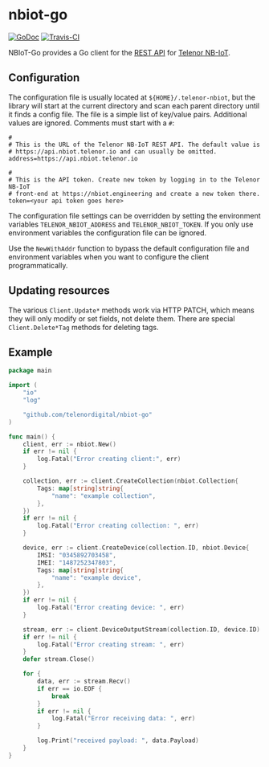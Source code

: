 # nbiot-go
[![GoDoc](https://godoc.org/github.com/telenordigital/nbiot-go?status.svg)](https://godoc.org/github.com/telenordigital/nbiot-go)
[![Travis-CI](https://api.travis-ci.com/telenordigital/nbiot-go.svg)](https://travis-ci.com/telenordigital/nbiot-go)

NBIoT-Go provides a Go client for the [REST API](https://api.nbiot.telenor.io) for
[Telenor NB-IoT](https://nbiot.engineering).

## Configuration

The configuration file is usually located at `${HOME}/.telenor-nbiot`,
but the library will start at the current directory and scan each
parent directory until it finds a config file. The file is a simple
list of key/value pairs. Additional values are ignored. Comments must
start with a `#`:

    #
    # This is the URL of the Telenor NB-IoT REST API. The default value is
    # https://api.nbiot.telenor.io and can usually be omitted.
    address=https://api.nbiot.telenor.io

    #
    # This is the API token. Create new token by logging in to the Telenor NB-IoT
    # front-end at https://nbiot.engineering and create a new token there.
    token=<your api token goes here>


The configuration file settings can be overridden by setting the environment
variables `TELENOR_NBIOT_ADDRESS` and `TELENOR_NBIOT_TOKEN`. If you only use environment variables
the configuration file can be ignored.

Use the `NewWithAddr` function to bypass the default configuration file and
environment variables when you want to configure the client programmatically.

## Updating resources

The various `Client.Update*` methods work via HTTP PATCH, which means they will only modify or set fields, not delete them.  There are special `Client.Delete*Tag` methods for deleting tags.

## Example

```go
package main

import (
	"io"
	"log"

	"github.com/telenordigital/nbiot-go"
)

func main() {
	client, err := nbiot.New()
	if err != nil {
		log.Fatal("Error creating client:", err)
	}

	collection, err := client.CreateCollection(nbiot.Collection{
		Tags: map[string]string{
			"name": "example collection",
		},
	})
	if err != nil {
		log.Fatal("Error creating collection: ", err)
	}

	device, err := client.CreateDevice(collection.ID, nbiot.Device{
		IMSI: "0345892703458",
		IMEI: "1487252347803",
		Tags: map[string]string{
			"name": "example device",
		},
	})
	if err != nil {
		log.Fatal("Error creating device: ", err)
	}

	stream, err := client.DeviceOutputStream(collection.ID, device.ID)
	if err != nil {
		log.Fatal("Error creating stream: ", err)
	}
	defer stream.Close()

	for {
		data, err := stream.Recv()
		if err == io.EOF {
			break
		}
		if err != nil {
			log.Fatal("Error receiving data: ", err)
		}

		log.Print("received payload: ", data.Payload)
	}
}
```
